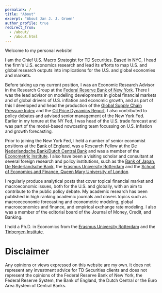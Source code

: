 ```yaml
---
permalink: /
title: "About"
excerpt: "About Jan J. J. Groen"
author_profile: true
redirect_from: 
  - /about/
  - /about.html
---
```


Welcome to my personal website!

I am the Chief U.S. Macro Strategist for TD Securities. Based in NYC, I head the firm's U.S. economics research and lead its efforts to map U.S. and global research outputs into implications for the U.S. and global economies and markets.  

Before taking up my current position, I was an Economic Research Advisor in the Research Group at the [Federal Reserve Bank of New York](https://www.newyorkfed.org/research). There I was the lead advisor on modelling developments in global financial markets and of global drivers of U.S. inflation and economic growth, and as part of this I developed and head the production of the [Global Supply Chain Pressure Index](https://www.newyorkfed.org/research/policy/gscpi) and the [Oil Price Dynamics Report](https://www.newyorkfed.org/research/policy/oil_price_dynamics_report). I also contributed to policy debates and advised senior management of the New York Fed. Earlier in my tenure at the NY Fed, I was head of the U.S. trade forecast and was part of the model-based nowcasting team focussing on U.S. inflation and growth forecasting.

Prior to joining the New York Fed, I held a number of senior economist positions at the [Bank of England](https://www.bankofengland.co.uk/), was a Research Fellow at the [De Nederlandsche Bank/Dutch Central Bank](https://www.dnb.nl/en/) and was a member of the [Econometric Institute](https://www.eur.nl/en/ese/department-econometrics). I also have been a visiting scholar and consultant at several foreign research and policy institutions, such as the [Bank of Japan](https://www.boj.or.jp/en/), [De Nederlandsche Bank](https://www.dnb.nl/en/), the [Erasmus University Rotterdam](https://www.eur.nl/en/ese/department-econometrics) and the [School of Economics and Finance, Queen Mary University of London](https://www.qmul.ac.uk/sef/).

I regularly produce analytical posts that cover topical financial market and macroeconomic issues, both for the U.S. and globally, with an aim to contribute to the public policy debate. My academic research has been published in high ranking academic journals and covers topics such as macroecconomic forecasting and econometric modeling, global macroeconomics and finance, and empirical exchange rate modeling. I also was a member of the editorial board of the Journal of Money, Credit, and Banking.

I hold a Ph.D. in Economics from the [Erasmus University Rotterdam](https://www.eur.nl/en) and the [Tinbergen Institute](https://www.tinbergen.nl/about-tinbergen-institute/).


Disclaimer
======
Any opinions or views expressed on this website are my own. It does not represent any investment advice for TD Securities clients and does not represent the opinions of the Federal Reserve Bank of New York, the Federal Reserve System, the Bank of England, the Dutch Central or the Euro Area System of Central Banks.
